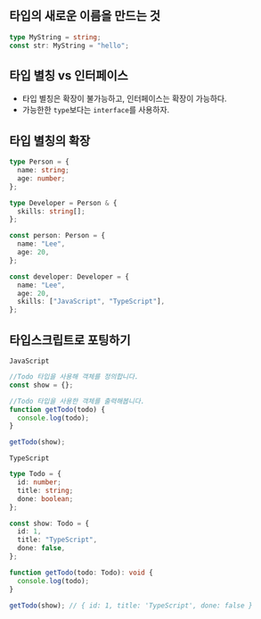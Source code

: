 ## 타입의 새로운 이름을 만드는 것

```ts
type MyString = string;
const str: MyString = "hello";
```

## 타입 별칭 vs 인터페이스

- 타입 별칭은 확장이 불가능하고, 인터페이스는 확장이 가능하다.
- 가능한한 `type`보다는 `interface`를 사용하자.

## 타입 별칭의 확장

```ts
type Person = {
  name: string;
  age: number;
};

type Developer = Person & {
  skills: string[];
};

const person: Person = {
  name: "Lee",
  age: 20,
};

const developer: Developer = {
  name: "Lee",
  age: 20,
  skills: ["JavaScript", "TypeScript"],
};
```

## 타입스크립트로 포팅하기

`JavaScript`

```js
//Todo 타입을 사용해 객체를 정의합니다.
const show = {};

//Todo 타입을 사용한 객체를 출력해봅니다.
function getTodo(todo) {
  console.log(todo);
}

getTodo(show);
```

`TypeScript`

```ts
type Todo = {
  id: number;
  title: string;
  done: boolean;
};

const show: Todo = {
  id: 1,
  title: "TypeScript",
  done: false,
};

function getTodo(todo: Todo): void {
  console.log(todo);
}

getTodo(show); // { id: 1, title: 'TypeScript', done: false }
```
